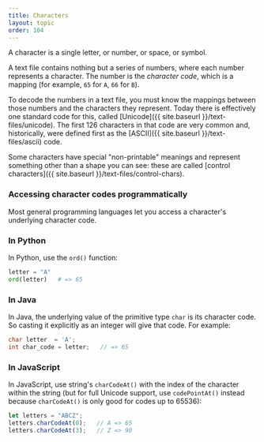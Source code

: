 ```yaml
---
title: Characters
layout: topic
order: 104
---
```


A character is a single letter, or number, or space, or symbol.

A text file contains nothing but a series of numbers, where each number
represents a character. The number is the _character code_, which is a mapping
(for example, `65` for `A`, `66` for `B`).

To decode the numbers in a text file, you must know the mappings between those
numbers and the characters they represent. Today there is effectively one 
standard code for this, called [Unicode]({{ site.baseurl }}/text-files/unicode).
The first 126 characters in that code are very common and, historically, were
defined first as the [ASCII]({{ site.baseurl }}/text-files/ascii) code.

Some characters have special "non-printable" meanings and represent something
other than a shape you can see: these are called 
[control characters]({{ site.baseurl }}/text-files/control-chars).


### Accessing character codes programmatically

Most general programming languages let you access a character's underlying
character code. 

### In Python

In Python, use the `ord()` function:

```python
letter = "A"
ord(letter)   # => 65
```

### In Java

In Java, the underlying value of the primitive type `char` is its character code.
So casting it explicitly as an integer will give that code. For example:

```java
char letter  = 'A';
int char_code = letter;   // => 65
```

### In JavaScript

In JavaScript, use string's `charCodeAt()` with the index of the character
within the string (but for full Unicode support, use `codePointAt()` instead
because `charCodeAt()` is only good for codes up to 65536):

```javascript
let letters = "ABCZ";
letters.charCodeAt(0);   // A => 65
letters.charCodeAt(3);   // Z => 90
```

